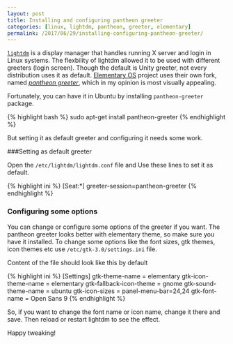 ```yaml
---
layout: post
title: Installing and configuring pantheon greeter
categories: [linux, lightdm, pantheon, greeter, elementary]
permalink: /2017/06/29/installing-configuring-pantheon-greeter/
---
```

[`lightdm`][lightdm] is a display manager that handles running X server and login in Linux systems. The flexbility of lightdm allowed it to be used with different greeters (login screen). Though the default is Unity greeter, not every distribution uses it as default. [Elementary OS][elementary] project uses their own fork, named *[pantheon greeter][pantheon-greeter]*, which in my opinion is most visually appealing.

Fortunately, you can have it in Ubuntu by installing `pantheon-greeter` package. 

{% highlight bash %}
sudo apt-get install pantheon-greeter
{% endhighlight %}

But setting it as default greeter and configuring it needs some work.

###Setting as default greeter

Open the `/etc/lightdm/lightdm.conf` file and Use these lines to set it as default.


{% highlight ini %}
[Seat:*]
greeter-session=pantheon-greeter
{% endhighlight %}

### Configuring some options

You can change or configure some options of the greeter if you want. The pantheon greeter looks better with elementary theme, so make sure you have it installed. To change some options like the font sizes, gtk themes, icon themes etc use `/etc/gtk-3.0/settings.ini` file.

Content of the file should look like this by default

{% highlight ini %}
[Settings]
gtk-theme-name = elementary
gtk-icon-theme-name = elementary
gtk-fallback-icon-theme = gnome
gtk-sound-theme-name = ubuntu
gtk-icon-sizes = panel-menu-bar=24,24
gtk-font-name = Open Sans 9
{% endhighlight %}

So, if you want to change the font name or icon name, change it there and save. Then reload or restart lightdm to see the effect.

Happy tweaking!


[lightdm]:https://www.freedesktop.org/wiki/Software/LightDM/
[elementary]:https://elementary.io/
[pantheon-greeter]:https://launchpad.net/pantheon-greeter